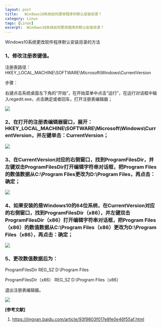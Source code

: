 ```yaml
---
layout: post
title:   Windows10系统如何更改程序的默认安装目录？  
category: Linux
tags: [Linux]
excerpt:  Windows10系统如何更改程序的默认安装目录？
---
```



Windows10系统更改软件程序默认安装目录的方法

### 1、修改注册表键值。 ###

注册表路径：HKEY_LOCAL_MACHINE\SOFTWARE\Microsoft\Windows\CurrentVersion

步骤：

右键点击系统桌面左下角的“开始”，在开始菜单中点击“运行”，在运行对话框中输入regedit.exe，点击确定或者回车，打开注册表编辑器；


![](http://www.nangongyibin.com/assets/images/dim1.jpg)

### 2、在打开的注册表编辑器窗口，展开：HKEY_LOCAL_MACHINE\SOFTWARE\Microsoft\Windows\CurrentVersion，并左键单击：CurrentVersion； ###


![](http://www.nangongyibin.com/assets/images/dim2.jpg)


### 3、在CurrentVersion对应的右侧窗口，找到ProgramFilesDir，并左键双击ProgramFilesDir打开编辑字符串对话框，把Program Files的数值数据从C:\Program Files更改为D:\Program Files，再点击：确定； ###

![](http://www.nangongyibin.com/assets/images/dim3.jpg)

### 4、如果安装的是Windows10的64位系统，在CurrentVersion对应的右侧窗口，找到ProgramFilesDir（x86），并左键双击ProgramFilesDir（x86）打开编辑字符串对话框，把Program Files（x86）的数值数据从C:\Program Files（x86）更改为D:\Program Files（x86），再点击：确定； ###


![](http://www.nangongyibin.com/assets/images/dim4.jpg)

### 5、更改数值数据后为： ###

ProgramFilesDir  REG_SZ  D:\Program Files

ProgramFilesDir（x86） REG_SZ  D:\Program Files（x86）

退出注册表编辑器。

![](http://www.nangongyibin.com/assets/images/dim5.jpg)

**[参考文献]**

1. <https://jingyan.baidu.com/article/93f9803f017e8fe0e46f55af.html>
